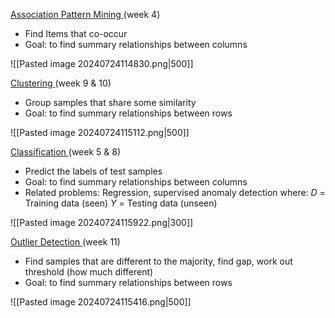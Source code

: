 <ins> Association Pattern Mining </ins>
(week 4)
- Find Items that co-occur
- Goal: to find summary relationships between columns

![[Pasted image 20240724114830.png|500]]

<ins> Clustering </ins>
(week 9 & 10)
- Group samples that share some similarity
- Goal: to find summary relationships between rows

![[Pasted image 20240724115112.png|500]]

<ins>Classification </ins>
(week 5 & 8)
- Predict the labels of test samples
- Goal: to find summary relationships between columns
- Related problems: Regression, supervised anomaly detection
	where:
	 $D$ = Training data (seen)
	 $Y$ = Testing data (unseen)
	 
![[Pasted image 20240724115922.png|300]]
	

<ins> Outlier Detection </ins>
(week 11)
- Find samples that are different to the majority, find gap, work out threshold (how much different)
- Goal: to find summary relationships between rows 

![[Pasted image 20240724115416.png|500]]